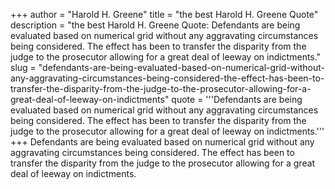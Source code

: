 +++
author = "Harold H. Greene"
title = "the best Harold H. Greene Quote"
description = "the best Harold H. Greene Quote: Defendants are being evaluated based on numerical grid without any aggravating circumstances being considered. The effect has been to transfer the disparity from the judge to the prosecutor allowing for a great deal of leeway on indictments."
slug = "defendants-are-being-evaluated-based-on-numerical-grid-without-any-aggravating-circumstances-being-considered-the-effect-has-been-to-transfer-the-disparity-from-the-judge-to-the-prosecutor-allowing-for-a-great-deal-of-leeway-on-indictments"
quote = '''Defendants are being evaluated based on numerical grid without any aggravating circumstances being considered. The effect has been to transfer the disparity from the judge to the prosecutor allowing for a great deal of leeway on indictments.'''
+++
Defendants are being evaluated based on numerical grid without any aggravating circumstances being considered. The effect has been to transfer the disparity from the judge to the prosecutor allowing for a great deal of leeway on indictments.
